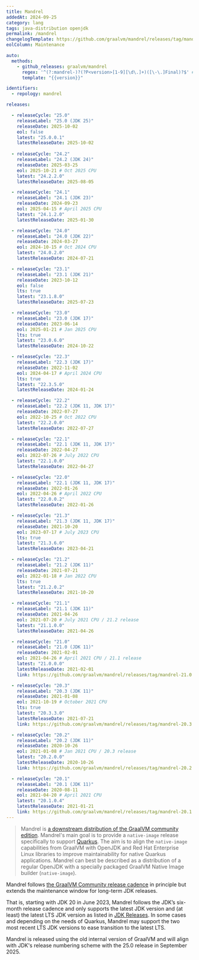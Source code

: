 ```yaml
---
title: Mandrel
addedAt: 2024-09-25
category: lang
tags: java-distribution openjdk
permalink: /mandrel
changelogTemplate: https://github.com/graalvm/mandrel/releases/tag/mandrel-__LATEST__-Final
eolColumn: Maintenance

auto:
  methods:
    - github_releases: graalvm/mandrel
      regex: '^(?:mandrel-)?(?P<version>[1-9][\d\.]+)([\-\.]Final)?$' # see https://regex101.com/r/8FkqI5/1
      template: "{{version}}"

identifiers:
  - repology: mandrel

releases:

  - releaseCycle: "25.0"
    releaseLabel: "25.0 (JDK 25)"
    releaseDate: 2025-10-02
    eol: false
    latest: "25.0.0.1"
    latestReleaseDate: 2025-10-02
  
  - releaseCycle: "24.2"
    releaseLabel: "24.2 (JDK 24)"
    releaseDate: 2025-03-25
    eol: 2025-10-21 # Oct 2025 CPU
    latest: "24.2.2.0"
    latestReleaseDate: 2025-08-05

  - releaseCycle: "24.1"
    releaseLabel: "24.1 (JDK 23)"
    releaseDate: 2024-09-23
    eol: 2025-04-15 # April 2025 CPU
    latest: "24.1.2.0"
    latestReleaseDate: 2025-01-30

  - releaseCycle: "24.0"
    releaseLabel: "24.0 (JDK 22)"
    releaseDate: 2024-03-27
    eol: 2024-10-15 # Oct 2024 CPU
    latest: "24.0.2.0"
    latestReleaseDate: 2024-07-21

  - releaseCycle: "23.1"
    releaseLabel: "23.1 (JDK 21)"
    releaseDate: 2023-10-12
    eol: false
    lts: true
    latest: "23.1.8.0"
    latestReleaseDate: 2025-07-23

  - releaseCycle: "23.0"
    releaseLabel: "23.0 (JDK 17)"
    releaseDate: 2023-06-14
    eol: 2025-01-21 # Jan 2025 CPU
    lts: true
    latest: "23.0.6.0"
    latestReleaseDate: 2024-10-22

  - releaseCycle: "22.3"
    releaseLabel: "22.3 (JDK 17)"
    releaseDate: 2022-11-02
    eol: 2024-04-17 # April 2024 CPU
    lts: true
    latest: "22.3.5.0"
    latestReleaseDate: 2024-01-24

  - releaseCycle: "22.2"
    releaseLabel: "22.2 (JDK 11, JDK 17)"
    releaseDate: 2022-07-27
    eol: 2022-10-25 # Oct 2022 CPU
    latest: "22.2.0.0"
    latestReleaseDate: 2022-07-27

  - releaseCycle: "22.1"
    releaseLabel: "22.1 (JDK 11, JDK 17)"
    releaseDate: 2022-04-27
    eol: 2022-07-26 # July 2022 CPU
    latest: "22.1.0.0"
    latestReleaseDate: 2022-04-27

  - releaseCycle: "22.0"
    releaseLabel: "22.1 (JDK 11, JDK 17)"
    releaseDate: 2022-01-26
    eol: 2022-04-26 # April 2022 CPU
    latest: "22.0.0.2"
    latestReleaseDate: 2022-01-26

  - releaseCycle: "21.3"
    releaseLabel: "21.3 (JDK 11, JDK 17)"
    releaseDate: 2021-10-20
    eol: 2023-07-17 # July 2023 CPU
    lts: true
    latest: "21.3.6.0"
    latestReleaseDate: 2023-04-21

  - releaseCycle: "21.2"
    releaseLabel: "21.2 (JDK 11)"
    releaseDate: 2021-07-21
    eol: 2022-01-18 # Jan 2022 CPU
    lts: true
    latest: "21.2.0.2"
    latestReleaseDate: 2021-10-20

  - releaseCycle: "21.1"
    releaseLabel: "21.1 (JDK 11)"
    releaseDate: 2021-04-26
    eol: 2021-07-20 # July 2021 CPU / 21.2 release
    latest: "21.1.0.0"
    latestReleaseDate: 2021-04-26

  - releaseCycle: "21.0"
    releaseLabel: "21.0 (JDK 11)"
    releaseDate: 2021-02-01
    eol: 2021-04-26 # April 2021 CPU / 21.1 release
    latest: "21.0.0.0"
    latestReleaseDate: 2021-02-01
    link: https://github.com/graalvm/mandrel/releases/tag/mandrel-21.0.0.0.Final

  - releaseCycle: "20.3"
    releaseLabel: "20.3 (JDK 11)"
    releaseDate: 2021-01-08
    eol: 2021-10-19 # October 2021 CPU
    lts: true
    latest: "20.3.3.0"
    latestReleaseDate: 2021-07-21
    link: https://github.com/graalvm/mandrel/releases/tag/mandrel-20.3.3.0-Final

  - releaseCycle: "20.2"
    releaseLabel: "20.2 (JDK 11)"
    releaseDate: 2020-10-26
    eol: 2021-01-08 # Jan 2021 CPU / 20.3 release
    latest: "20.2.0.0"
    latestReleaseDate: 2020-10-26
    link: https://github.com/graalvm/mandrel/releases/tag/mandrel-20.2.0.0.Final

  - releaseCycle: "20.1"
    releaseLabel: "20.1 (JDK 11)"
    releaseDate: 2020-08-11
    eol: 2021-04-20 # April 2021 CPU
    latest: "20.1.0.4"
    latestReleaseDate: 2021-01-21
    link: https://github.com/graalvm/mandrel/releases/tag/mandrel-20.1.0.4.Final
---
```


> Mandrel is [a downstream distribution of the GraalVM community edition](https://developers.redhat.com/blog/2020/06/05/mandrel-a-community-distribution-of-graalvm-for-the-red-hat-build-of-quarkus/).
> Mandrel's main goal is to provide a `native-image` release specifically to support [Quarkus](https://quarkus.io). The
> aim is to align the `native-image` capabilities from GraalVM with OpenJDK and Red Hat Enterprise Linux libraries to
> improve maintainability for native Quarkus applications. Mandrel can best be described as a distribution of a regular
> OpenJDK with a specially packaged GraalVM Native Image builder (`native-image`).

Mandrel follows [the GraalVM Community release cadence](https://www.graalvm.org/release-calendar/) in principle but
extends the maintenance window for long-term JDK releases.

That is, starting with JDK 20 in June 2023, Mandrel follows the JDK’s six-month release cadence and only supports the
latest JDK version and (at least) the latest LTS JDK version as listed in [JDK Releases](https://www.java.com/releases/).
In some cases and depending on the needs of Quarkus, Mandrel may support the two most recent LTS JDK versions to ease
transition to the latest LTS.

Mandrel is released using the old internal version of GraalVM and will align with JDK's release numbering scheme with
the 25.0 release in September 2025.
